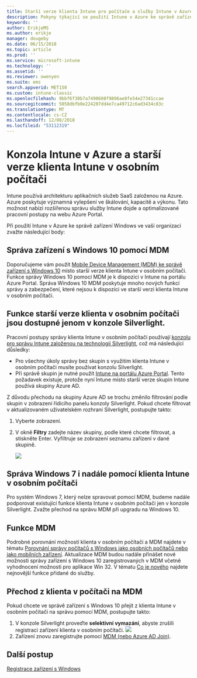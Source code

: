 ```yaml
---
title: Starší verze klienta Intune pro počítače a služby Intune v Azure
description: Pokyny týkající se použití Intune v Azure ke správě zařízení Windows ve vaší organizaci.
keywords: ''
author: ErikjeMS
ms.author: erikje
manager: dougeby
ms.date: 06/15/2018
ms.topic: article
ms.prod: ''
ms.service: microsoft-intune
ms.technology: ''
ms.assetid: ''
ms.reviewer: owenyen
ms.suite: ems
search.appverid: MET150
ms.custom: intune-classic
ms.openlocfilehash: 9bbf6f30b7a7490608f9896ae8fe54e27341ccae
ms.sourcegitcommit: 5058dbfb0e224207dd4e7ca49712c6ad3434c83c
ms.translationtype: MT
ms.contentlocale: cs-CZ
ms.lasthandoff: 12/08/2018
ms.locfileid: "53112319"
---
```

# <a name="intune-on-azure-console-and-legacy-intune-pc-client"></a>Konzola Intune v Azure a starší verze klienta Intune v osobním počítači

Intune používá architekturu aplikačních služeb SaaS založenou na Azure. Azure poskytuje významná vylepšení ve škálování, kapacitě a výkonu. Tato možnost nabízí rozšířenou správu služby Intune dojde a optimalizované pracovní postupy na webu Azure Portal. 

Při použití Intune v Azure ke správě zařízení Windows ve vaší organizaci zvažte následující body:

## <a name="manage-windows-10-devices-by-using-mdm"></a>Správa zařízení s Windows 10 pomocí MDM

Doporučujeme vám použít [Mobile Device Management (MDM) ke správě zařízení s Windows 10](https://docs.microsoft.com/intune/device-restrictions-windows-10) místo starší verze klienta Intune v osobním počítači. Funkce správy Windows 10 pomocí MDM je k dispozici v Intune na portálu Azure Portal. Správa Windows 10 MDM poskytuje mnoho nových funkcí správy a zabezpečení, které nejsou k dispozici ve starší verzi klienta Intune v osobním počítači.

## <a name="legacy-pc-client-features-are-only-available-in-the-silverlight-console"></a>Funkce starší verze klienta v osobním počítači jsou dostupné jenom v konzole Silverlight.

Pracovní postupy správy klienta Intune v osobním počítači používají [konzolu pro správu Intune založenou na technologii Silverlight](https://manage.microsoft.com/), což má následující důsledky:

- Pro všechny úkoly správy bez skupin s využitím klienta Intune v osobním počítači musíte používat konzolu Silverlight.
- Při správě skupin je nutné použít [Intune na portálu Azure Portal](https://portal.azure.com/). Tento požadavek existuje, protože nyní Intune místo starší verze skupin Intune používá skupiny Azure AD. 

Z důvodu přechodu na skupiny Azure AD se trochu změnilo filtrování podle skupin v zobrazení řídicího panelu konzoly Silverlight. Pokud chcete filtrovat v aktualizovaném uživatelském rozhraní Silverlight, postupujte takto:

1. Vyberte zobrazení.
2. V okně **Filtry** zadejte název skupiny, podle které chcete filtrovat, a stiskněte Enter. Vyfiltruje se zobrazení seznamu zařízení v dané skupině.

   ![](media/intune-legacy-pc-client/image01.png)


## <a name="continue-to-manage-windows-7-by-using-intune-pc-client"></a>Správa Windows 7 i nadále pomocí klienta Intune v osobním počítači

Pro systém Windows 7, který nelze spravovat pomocí MDM, budeme nadále podporovat existující funkce klienta Intune v osobním počítači jen v konzole Silverlight. Zvažte přechod na správu MDM při upgradu na Windows 10.

## <a name="mdm-capabilities"></a>Funkce MDM

Podrobné porovnání možností klienta v osobním počítači a MDM najdete v tématu [Porovnání správy počítačů s Windows jako osobních počítačů nebo jako mobilních zařízení](pc-management-comparison.md). Aktualizace MDM budou nadále přinášet nové možnosti správy zařízení s Windows 10 zaregistrovaných v MDM včetně vyhodnocení možnosti pro aplikace Win 32. V tématu [Co je nového](https://docs.microsoft.com/intune/whats-new) najdete nejnovější funkce přidané do služby.

## <a name="switch-from-pc-client-to-mdm"></a>Přechod z klienta v počítači na MDM

Pokud chcete ve správě zařízení s Windows 10 přejít z klienta Intune v osobním počítači na správu pomocí MDM, postupujte takto:

1. V konzole Silverlight proveďte **selektivní vymazání**, abyste zrušili registraci zařízení klienta v osobním počítači.
  ![](media/intune-legacy-pc-client/image02.png)
2. Zařízení znovu zaregistrujte pomocí [MDM (nebo Azure AD Join)](https://docs.microsoft.com/intune/windows-enroll). 

## <a name="next-steps"></a>Další postup
[Registrace zařízení s Windows](https://docs.microsoft.com/intune/windows-enroll)

 
